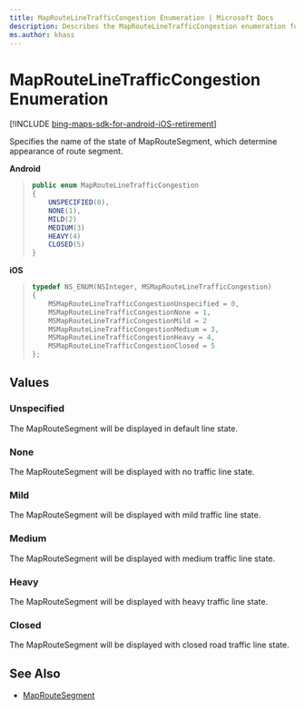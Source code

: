 ```yaml
---
title: MapRouteLineTrafficCongestion Enumeration | Microsoft Docs
description: Describes the MapRouteLineTrafficCongestion enumeration for Android and iOS and provides the enumeration's values.
ms.author: khass
---
```


# MapRouteLineTrafficCongestion Enumeration

[!INCLUDE [bing-maps-sdk-for-android-iOS-retirement](../../includes/bing-maps-sdk-for-android-iOS-retirement.md)]

Specifies the name of the state of MapRouteSegment, which determine appearance of route segment.

**Android**

>```java
> public enum MapRouteLineTrafficCongestion
> {
>     UNSPECIFIED(0),
>     NONE(1),
>     MILD(2)
>     MEDIUM(3)
>     HEAVY(4)
>     CLOSED(5)
> }
>```

**iOS**

>```objectivec
> typedef NS_ENUM(NSInteger, MSMapRouteLineTrafficCongestion)
> {
>     MSMapRouteLineTrafficCongestionUnspecified = 0,
>     MSMapRouteLineTrafficCongestionNone = 1,
>     MSMapRouteLineTrafficCongestionMild = 2
>     MSMapRouteLineTrafficCongestionMedium = 3,
>     MSMapRouteLineTrafficCongestionHeavy = 4,
>     MSMapRouteLineTrafficCongestionClosed = 5
> };
>```

## Values

### Unspecified

The MapRouteSegment will be displayed in default line state.

### None

The MapRouteSegment will be displayed with no traffic line state.

### Mild

The MapRouteSegment will be displayed with mild traffic line state.

### Medium

The MapRouteSegment will be displayed with medium traffic line state.

### Heavy

The MapRouteSegment will be displayed with heavy traffic line state.

### Closed

The MapRouteSegment will be displayed with closed road traffic line state.

## See Also

* [MapRouteSegment](MapRouteSegment-class.md)